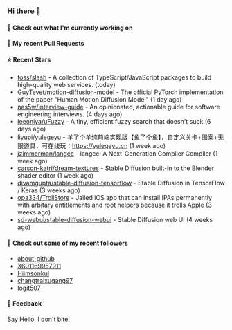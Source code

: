 ### Hi there 👋

#### 👷 Check out what I'm currently working on

#### 🔨 My recent Pull Requests


#### ⭐ Recent Stars

- [toss/slash](https://github.com/toss/slash) - A collection of TypeScript/JavaScript packages to build high-quality web services. (today)
- [GuyTevet/motion-diffusion-model](https://github.com/GuyTevet/motion-diffusion-model) - The official PyTorch implementation of the paper &#34;Human Motion Diffusion Model&#34; (1 day ago)
- [nas5w/interview-guide](https://github.com/nas5w/interview-guide) - An opinionated, actionable guide for software engineering interviews. (4 days ago)
- [leeoniya/uFuzzy](https://github.com/leeoniya/uFuzzy) - A tiny, efficient fuzzy search that doesn&#39;t suck (6 days ago)
- [liyupi/yulegeyu](https://github.com/liyupi/yulegeyu) - 羊了个羊纯前端实现版【鱼了个鱼】，自定义关卡&#43;图案&#43;无限道具，可在线玩：https://yulegeyu.cn (1 week ago)
- [jzimmerman/langcc](https://github.com/jzimmerman/langcc) - langcc: A Next-Generation Compiler Compiler (1 week ago)
- [carson-katri/dream-textures](https://github.com/carson-katri/dream-textures) - Stable Diffusion built-in to the Blender shader editor (1 week ago)
- [divamgupta/stable-diffusion-tensorflow](https://github.com/divamgupta/stable-diffusion-tensorflow) - Stable Diffusion in TensorFlow / Keras (3 weeks ago)
- [opa334/TrollStore](https://github.com/opa334/TrollStore) - Jailed iOS app that can install IPAs permanently with arbitary entitlements and root helpers because it trolls Apple (3 weeks ago)
- [sd-webui/stable-diffusion-webui](https://github.com/sd-webui/stable-diffusion-webui) - Stable Diffusion web UI (4 weeks ago)

#### 👯 Check out some of my recent followers

- [about-github](https://github.com/about-github)
- [X601169957911](https://github.com/X601169957911)
- [Hiimsonkul](https://github.com/Hiimsonkul)
- [changtraixuqang97](https://github.com/changtraixuqang97)
- [logit507](https://github.com/logit507)

#### 💬 Feedback

Say Hello, I don't bite!